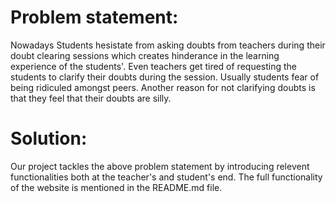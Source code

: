 # Problem statement:
Nowadays Students hesistate from asking doubts from teachers during their doubt clearing sessions which creates hinderance in the learning experience of the students'. Even teachers get tired of requesting the students to clarify their doubts during the session. Usually students fear of being ridiculed amongst peers. Another reason for not clarifying doubts is that they feel that their doubts are silly.

# Solution:
Our project tackles the above problem statement by introducing relevent functionalities both at the teacher's and student's end. The full functionality of the website is mentioned in the README.md file.
